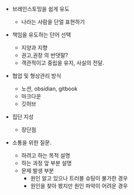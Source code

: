 - 브레인스토밍을 쉽게 유도
  - 나라는 사람을 단얼 표현하기
  

- 책임을 유도하는 단어 선택
  - 지양과 지향
  - 권고,권장 의 반댓말?
  - 객관적이고 중립을 유지, 사실의 전달.


- 협업 및 형상관리 방식
  - 노션, obsidian, gitbook
  - 마크다운
  - 깃허브


- 집단 지성
  - 장단점


- 소통을 위한 질문.
  - 하려고 하는 목적 설명
  - 하는 과정 앞 부분 설명
  - 문제 발생 부분
    - 원인 알고 있으나 트러블 슈팅이 불가한 경우
    - 원인을 찾아 봤지만 원인 파악이 어려운 경우